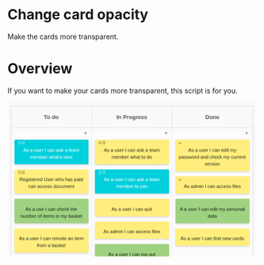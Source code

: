 # Change card opacity
Make the cards more transparent.

# Overview
If you want to make your cards more transparent, this script is for you.

![preview](preview.png)
